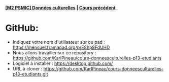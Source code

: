 **[[M2 PSMIC] Données culturelles](README.md) | [Cours précédent](cours-3.md)**

# GitHub:
- Indiquez votre nom d'utilisateur sur ce pad : https://mensuel.framapad.org/p/E8hp8FdUHD
- Nous allons travailler sur ce repository : https://github.com/KarlPineau/cours-donneesculturelles-p13-etudiants
- Logiciel à installer : https://desktop.github.com/
- URL à cloner : https://github.com/KarlPineau/cours-donneesculturelles-p13-etudiants.git
